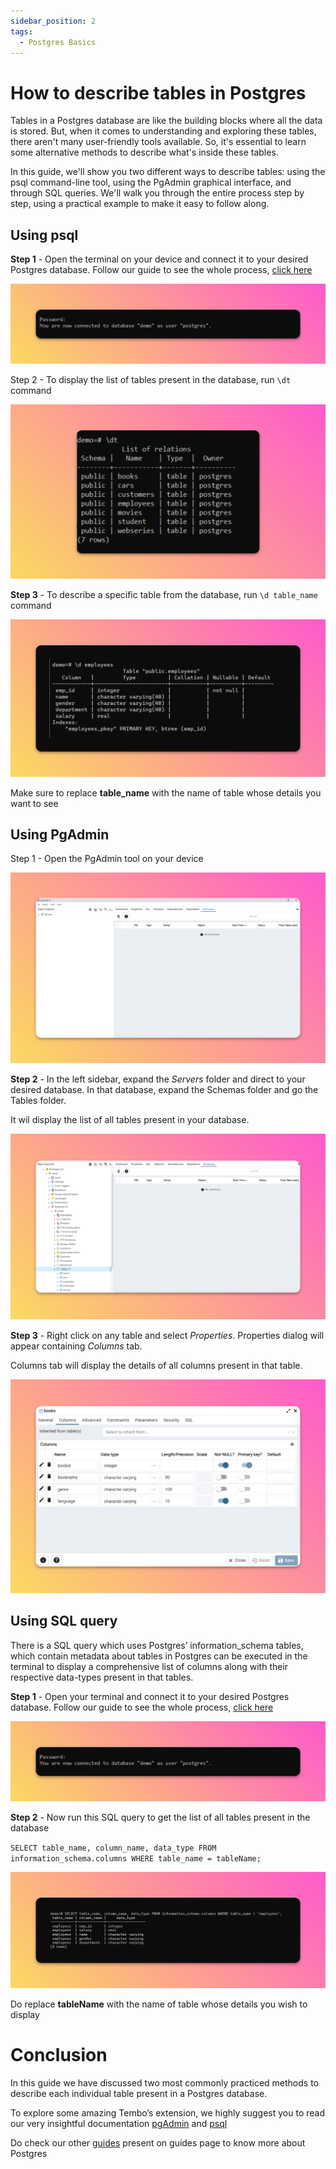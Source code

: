 ```yaml
---
sidebar_position: 2
tags:
  - Postgres Basics
---
```


# How to describe tables in Postgres

Tables in a Postgres database are like the building blocks where all the data is stored. But, when it comes to understanding and exploring these tables, there aren't many user-friendly tools available. So, it's essential to learn some alternative methods to describe what's inside these tables.

In this guide, we'll show you two different ways to describe tables: using the psql command-line tool, using the PgAdmin graphical interface, and through SQL queries. We'll walk you through the entire process step by step, using a practical example to make it easy to follow along.

## Using psql

**Step 1** - Open the terminal on your device and connect it to your desired Postgres database. Follow our guide to see the whole process, [click here](https://tembo.io/docs/postgres_guides/postgres-basics/how-to-connect-to-postgres)

![connected-database](images/connected-database.png)

Step 2 - To display the list of tables present in the database, run `\dt` command

![dt-command](images/dt-command.png)

**Step 3** - To describe a specific table from the database, run `\d table_name` command

![d-command](images/d-command.png)

Make sure to replace **table_name** with the name of table whose details you want to see

## Using PgAdmin

Step 1 - Open the PgAdmin tool on your device

![pgadmin](images/pgadmin.png)

**Step 2** - In the left sidebar, expand the _Servers_ folder and direct to your desired database. In that database, expand the Schemas folder and go the Tables folder.

It wil display the list of all tables present in your database.

![tables-in-pgadmin](images/tables-in-pgadmin.png)

**Step 3** - Right click on any table and select _Properties_. Properties dialog will appear containing _Columns_ tab.

Columns tab will display the details of all columns present in that table.

![table-properties](images/table-properties.png)

## Using SQL query

There is a SQL query which uses Postgres’ information_schema tables, which contain metadata about tables in Postgres can be executed in the terminal to display a comprehensive list of columns along with their respective data-types present in that tables.

**Step 1** - Open your terminal and connect it to your desired Postgres database. Follow our guide to see the whole process, [click here](https://tembo.io/docs/postgres_guides/postgres-basics/how-to-connect-to-postgres)

![connected-database](images/connected-database.png)

**Step 2** - Now run this SQL query to get the list of all tables present in the database

`SELECT table_name, column_name, data_type FROM information_schema.columns WHERE table_name = tableName;`

![sql-query-to-describe-table](images/sql-query-to-describe-table.png)

Do replace **tableName** with the name of table whose details you wish to display

# Conclusion

In this guide we have discussed two most commonly practiced methods to describe each individual table present in a Postgres database.

To explore some amazing Tembo’s extension, we highly suggest you to read our very insightful documentation [pgAdmin](https://www.pgadmin.org/docs/pgadmin4/latest/index.html) and [psql](https://www.postgresql.org/docs/current/app-psql.html)

Do check our other [guides](https://tembo.io/docs/) present on guides page to know more about Postgres
